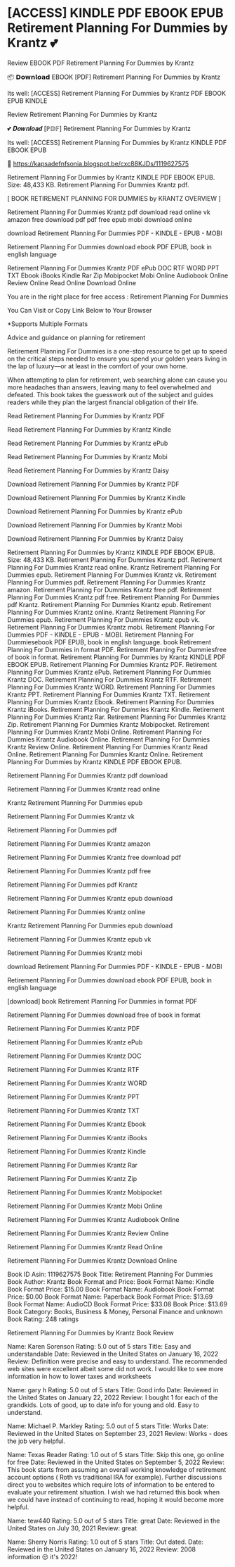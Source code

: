 # [ACCESS] KINDLE PDF EBOOK EPUB Retirement Planning For Dummies by Krantz 💕
Review EBOOK PDF Retirement Planning For Dummies by Krantz

📦 𝗗𝗼𝘄𝗻𝗹𝗼𝗮𝗱 EBOOK [PDF] Retirement Planning For Dummies by Krantz

Its well: [ACCESS] Retirement Planning For Dummies by Krantz PDF EBOOK EPUB KINDLE


Review Retirement Planning For Dummies by Krantz

💕 𝑫𝒐𝒘𝒏𝒍𝒐𝒂𝒅 [ℙ𝔻𝔽] Retirement Planning For Dummies by Krantz

Its well: [ACCESS] Retirement Planning For Dummies by Krantz KINDLE PDF EBOOK EPUB



🎁 https://kapsadefnfsonia.blogspot.be/cxc88KJDs/1119627575



Retirement Planning For Dummies by Krantz KINDLE PDF EBOOK EPUB. Size: 48,433 KB. Retirement Planning For Dummies Krantz pdf.

[ BOOK RETIREMENT PLANNING FOR DUMMIES by KRANTZ OVERVIEW ]

Retirement Planning For Dummies Krantz pdf download read online vk amazon free download pdf pdf free epub mobi download online

download Retirement Planning For Dummies PDF - KINDLE - EPUB - MOBI

Retirement Planning For Dummies download ebook PDF EPUB, book in english language

Retirement Planning For Dummies Krantz PDF ePub DOC RTF WORD PPT TXT Ebook iBooks Kindle Rar Zip Mobipocket Mobi Online Audiobook Online Review Online Read Online Download Online

You are in the right place for free access : Retirement Planning For Dummies

You Can Visit or Copy Link Below to Your Browser

*Supports Multiple Formats

Advice and guidance on planning for retirement

Retirement Planning For Dummies is a one-stop resource to get up to speed on the critical steps needed to ensure you spend your golden years living in the lap of luxury―or at least in the comfort of your own home. 

When attempting to plan for retirement, web searching alone can cause you more headaches than answers, leaving many to feel overwhelmed and defeated. This book takes the guesswork out of the subject and guides readers while they plan the largest financial obligation of their life.

Read Retirement Planning For Dummies by Krantz PDF

Read Retirement Planning For Dummies by Krantz Kindle

Read Retirement Planning For Dummies by Krantz ePub

Read Retirement Planning For Dummies by Krantz Mobi

Read Retirement Planning For Dummies by Krantz Daisy

Download Retirement Planning For Dummies by Krantz PDF

Download Retirement Planning For Dummies by Krantz Kindle

Download Retirement Planning For Dummies by Krantz ePub

Download Retirement Planning For Dummies by Krantz Mobi

Download Retirement Planning For Dummies by Krantz Daisy

Retirement Planning For Dummies by Krantz KINDLE PDF EBOOK EPUB. Size: 48,433 KB. Retirement Planning For Dummies Krantz pdf. Retirement Planning For Dummies Krantz read online. Krantz Retirement Planning For Dummies epub. Retirement Planning For Dummies Krantz vk. Retirement Planning For Dummies pdf. Retirement Planning For Dummies Krantz amazon. Retirement Planning For Dummies Krantz free pdf. Retirement Planning For Dummies Krantz pdf free. Retirement Planning For Dummies pdf Krantz. Retirement Planning For Dummies Krantz epub. Retirement Planning For Dummies Krantz online. Krantz Retirement Planning For Dummies epub. Retirement Planning For Dummies Krantz epub vk. Retirement Planning For Dummies Krantz mobi. Retirement Planning For Dummies PDF - KINDLE - EPUB - MOBI. Retirement Planning For Dummiesebook PDF EPUB, book in english language. book Retirement Planning For Dummies in format PDF. Retirement Planning For Dummiesfree of book in format. Retirement Planning For Dummies by Krantz KINDLE PDF EBOOK EPUB. Retirement Planning For Dummies Krantz PDF. Retirement Planning For Dummies Krantz ePub. Retirement Planning For Dummies Krantz DOC. Retirement Planning For Dummies Krantz RTF. Retirement Planning For Dummies Krantz WORD. Retirement Planning For Dummies Krantz PPT. Retirement Planning For Dummies Krantz TXT. Retirement Planning For Dummies Krantz Ebook. Retirement Planning For Dummies Krantz iBooks. Retirement Planning For Dummies Krantz Kindle. Retirement Planning For Dummies Krantz Rar. Retirement Planning For Dummies Krantz Zip. Retirement Planning For Dummies Krantz Mobipocket. Retirement Planning For Dummies Krantz Mobi Online. Retirement Planning For Dummies Krantz Audiobook Online. Retirement Planning For Dummies Krantz Review Online. Retirement Planning For Dummies Krantz Read Online. Retirement Planning For Dummies Krantz Online. Retirement Planning For Dummies by Krantz KINDLE PDF EBOOK EPUB.

Retirement Planning For Dummies Krantz pdf download

Retirement Planning For Dummies Krantz read online

Krantz Retirement Planning For Dummies epub

Retirement Planning For Dummies Krantz vk

Retirement Planning For Dummies pdf

Retirement Planning For Dummies Krantz amazon

Retirement Planning For Dummies Krantz free download pdf

Retirement Planning For Dummies Krantz pdf free

Retirement Planning For Dummies pdf Krantz

Retirement Planning For Dummies Krantz epub download

Retirement Planning For Dummies Krantz online

Krantz Retirement Planning For Dummies epub download

Retirement Planning For Dummies Krantz epub vk

Retirement Planning For Dummies Krantz mobi

download Retirement Planning For Dummies PDF - KINDLE - EPUB - MOBI

Retirement Planning For Dummies download ebook PDF EPUB, book in english language

[download] book Retirement Planning For Dummies in format PDF

Retirement Planning For Dummies download free of book in format

Retirement Planning For Dummies Krantz PDF

Retirement Planning For Dummies Krantz ePub

Retirement Planning For Dummies Krantz DOC

Retirement Planning For Dummies Krantz RTF

Retirement Planning For Dummies Krantz WORD

Retirement Planning For Dummies Krantz PPT

Retirement Planning For Dummies Krantz TXT

Retirement Planning For Dummies Krantz Ebook

Retirement Planning For Dummies Krantz iBooks

Retirement Planning For Dummies Krantz Kindle

Retirement Planning For Dummies Krantz Rar

Retirement Planning For Dummies Krantz Zip

Retirement Planning For Dummies Krantz Mobipocket

Retirement Planning For Dummies Krantz Mobi Online

Retirement Planning For Dummies Krantz Audiobook Online

Retirement Planning For Dummies Krantz Review Online

Retirement Planning For Dummies Krantz Read Online

Retirement Planning For Dummies Krantz Download Online

Book ID Asin: 1119627575
Book Title: Retirement Planning For Dummies
Book Author: Krantz
Book Format and Price:
Book Format Name: Kindle
Book Format Price: $15.00
Book Format Name: Audiobook
Book Format Price: $0.00
Book Format Name: Paperback
Book Format Price: $13.69
Book Format Name: AudioCD
Book Format Price: $33.08
Book Price: $13.69
Book Category: Books, Business & Money, Personal Finance and unknown
Book Rating: 248 ratings

Retirement Planning For Dummies by Krantz Book Review

Name: Karen Sorenson
Rating: 5.0 out of 5 stars
Title: Easy and understandable
Date: Reviewed in the United States on January 16, 2022
Review: Definition were precise and easy to understand. The recommended web sites were excellent albeit some did not work. I would like to see more information in how to lower taxes and worksheets

Name: gary h
Rating: 5.0 out of 5 stars
Title: Good info
Date: Reviewed in the United States on January 22, 2022
Review: I bought 1 for each of the grandkids. Lots of good, up to date info for young and old. Easy to understand.

Name: Michael P. Markley
Rating: 5.0 out of 5 stars
Title: Works
Date: Reviewed in the United States on September 23, 2021
Review: Works - does the job very helpful.

Name: Texas Reader
Rating: 1.0 out of 5 stars
Title: Skip this one, go online for free
Date: Reviewed in the United States on September 5, 2022
Review: This book starts from assuming an overall working knowledge of retirement account options ( Roth vs traditional IRA for example). Further discussions direct you to websites which require lots of information to be entered to evaluate your retirement situation. I wish we had returned this book when we could have instead of continuing to read, hoping it would become more helpful.

Name: tew440
Rating: 5.0 out of 5 stars
Title: great
Date: Reviewed in the United States on July 30, 2021
Review: great

Name: Sherry Norris
Rating: 1.0 out of 5 stars
Title: Out dated.
Date: Reviewed in the United States on January 16, 2022
Review: 2008 information 😒 it's 2022!
